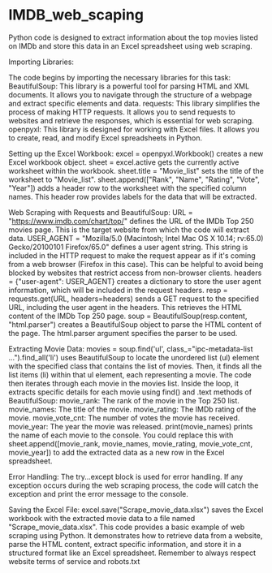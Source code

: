 # IMDB_web_scaping
Python code is designed to extract information about the top movies listed on IMDb and store this data in an Excel spreadsheet using web scraping.

Importing Libraries:

The code begins by importing the necessary libraries for this task: BeautifulSoup: This library is a powerful tool for parsing HTML and XML documents. It allows you to navigate through the structure of a webpage and extract specific elements and data. requests: This library simplifies the process of making HTTP requests. It allows you to send requests to websites and retrieve the responses, which is essential for web scraping. openpyxl: This library is designed for working with Excel files. It allows you to create, read, and modify Excel spreadsheets in Python.

Setting up the Excel Workbook:
excel = openpyxl.Workbook() creates a new Excel workbook object. sheet = excel.active gets the currently active worksheet within the workbook. sheet.title = "Movie_list" sets the title of the worksheet to "Movie_list". sheet.append(["Rank", "Name", "Rating", "Vote", "Year"]) adds a header row to the worksheet with the specified column names. This header row provides labels for the data that will be extracted.

Web Scraping with Requests and BeautifulSoup:
URL = "https://www.imdb.com/chart/top/" defines the URL of the IMDb Top 250 movies page. This is the target website from which the code will extract data. USER_AGENT = "Mozilla/5.0 (Macintosh; Intel Mac OS X 10.14; rv:65.0) Gecko/20100101 Firefox/65.0" defines a user agent string. This string is included in the HTTP request to make the request appear as if it's coming from a web browser (Firefox in this case). This can be helpful to avoid being blocked by websites that restrict access from non-browser clients. headers = {"user-agent": USER_AGENT} creates a dictionary to store the user agent information, which will be included in the request headers. resp = requests.get(URL, headers=headers) sends a GET request to the specified URL, including the user agent in the headers. This retrieves the HTML content of the IMDb Top 250 page. soup = BeautifulSoup(resp.content, "html.parser") creates a BeautifulSoup object to parse the HTML content of the page. The html.parser argument specifies the parser to be used.

Extracting Movie Data:
movies = soup.find('ul', class_="ipc-metadata-list ...").find_all('li') uses BeautifulSoup to locate the unordered list (ul) element with the specified class that contains the list of movies.
Then, it finds all the list items (li) within that ul element, each representing a movie. The code then iterates through each movie in the movies list.
Inside the loop, it extracts specific details for each movie using find() and .text methods of BeautifulSoup: movie_rank: The rank of the movie in the Top 250 list. movie_names: The title of the movie. movie_rating: The IMDb rating of the movie. movie_vote_cnt: The number of votes the movie has received. movie_year: The year the movie was released. print(movie_names) prints the name of each movie to the console. You could replace this with sheet.append([movie_rank, movie_names, movie_rating, movie_vote_cnt, movie_year]) to add the extracted data as a new row in the Excel spreadsheet.

Error Handling:
The try...except block is used for error handling. If any exception occurs during the web scraping process, the code will catch the exception and print the error message to the console.

Saving the Excel File:
excel.save("Scrape_movie_data.xlsx") saves the Excel workbook with the extracted movie data to a file named "Scrape_movie_data.xlsx". This code provides a basic example of web scraping using Python. It demonstrates how to retrieve data from a website, parse the HTML content, extract specific information, and store it in a structured format like an Excel spreadsheet. Remember to always respect website terms of service and robots.txt
